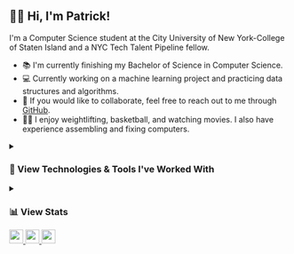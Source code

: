 ## 👨‍💻 Hi, I'm Patrick!
I'm a Computer Science student at the City University of New York-College of Staten Island and a NYC Tech Talent Pipeline fellow.
- 📚 I'm currently finishing my Bachelor of Science in Computer Science. <br>
- 💻 Currently working on a machine learning project and practicing data structures and algorithms. <br>
- 💬 If you would like to collaborate, feel free to reach out to me through <a href="https://github.com/PatrickLisiecki/PatrickLisiecki/issues">GitHub</a>.
- 🏋️‍♂️ I enjoy weightlifting, basketball, and watching movies. I also have experience assembling and fixing computers.

<details>  
  <summary><h3>🧰 View Technologies & Tools I've Worked With</h3></summary>

  #### Programming Languages
  [![Programming Languages](https://skillicons.dev/icons?i=js,ts,html,css,cpp,java,py,php)](https://skillicons.dev)

  #### Frameworks and Libraries
  [![Frameworks and Libraries](https://skillicons.dev/icons?i=react,tailwind,nodejs,express,flask,next,jest)](https://skillicons.dev)

  #### Databases
  [![Databases](https://skillicons.dev/icons?i=postgres,mysql,mongodb,sequelize)](https://skillicons.dev)

  #### Tools
  [![Tools](https://skillicons.dev/icons?i=git,github,vscode,linux,postman,vercel,netlify,aws,figma,docker,powershell)](https://skillicons.dev)
  
</details>

<details>
  <summary><h3>📊 View Stats</h3></summary>

  <a href="">
    <img height=200 align="center" src="https://github-readme-stats.vercel.app/api?username=PatrickLisiecki&theme=dark&show_icons=true&hide_border=false&rank_icon=github&include_all_commits=true&count_private=true" />
  </a>
  <a href="">
    <img height=200 align="center" src="https://github-readme-stats.vercel.app/api/top-langs?username=PatrickLisiecki&theme=dark&layout=compact&langs_count=8&card_width=320" />
  </a>
  
</details>

<a href="https://patricklisiecki.com/">
  <img src="https://img.shields.io/badge/my website-1DA462?style=for-the-badge&logo=googlechrome&logoColor=white&labelColor=1DA462" height="25">
</a>

<a href="https://www.linkedin.com/in/patricklisiecki/">
  <img src="https://img.shields.io/badge/linkedin-0077B5?style=for-the-badge&logo=linkedin&logoColor=white&labelColor=0077B5" height="25">
</a>

<a href="https://visitcount.itsvg.in">
  <img src="https://visitcount.itsvg.in/api?id=PatrickLisiecki&label=Visitors&color=1&icon=5&pretty=true" height="25" />
</a>
